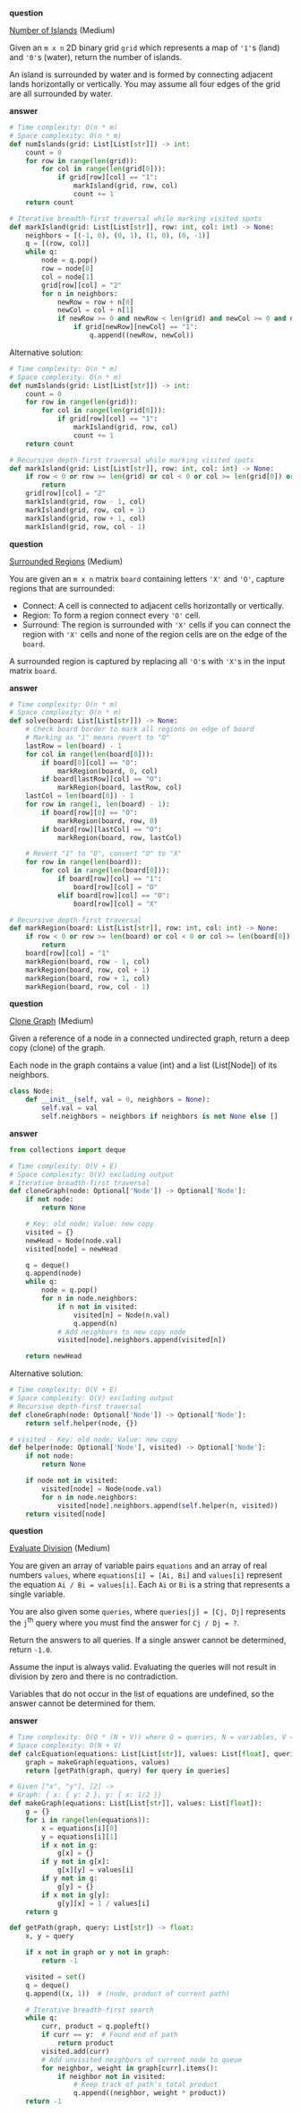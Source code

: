 **question**

<a href="https://leetcode.com/problems/number-of-islands/description" target="_blank">Number of Islands</a> (Medium)

Given an `m x n` 2D binary grid `grid` which represents a map of `'1'`s (land) and `'0'`s (water), return the number of islands.

An island is surrounded by water and is formed by connecting adjacent lands horizontally or vertically. You may assume all four edges of the grid are all surrounded by water.

**answer**

```py
# Time complexity: O(n * m)
# Space complexity: O(n * m)
def numIslands(grid: List[List[str]]) -> int:
    count = 0
    for row in range(len(grid)):
        for col in range(len(grid[0])):
            if grid[row][col] == "1":
                markIsland(grid, row, col)
                count += 1
    return count

# Iterative breadth-first traversal while marking visited spots
def markIsland(grid: List[List[str]], row: int, col: int) -> None:
    neighbors = [(-1, 0), (0, 1), (1, 0), (0, -1)]
    q = [(row, col)]
    while q:
        node = q.pop()
        row = node[0]
        col = node[1]
        grid[row][col] = "2"
        for n in neighbors:
            newRow = row + n[0]
            newCol = col + n[1]
            if newRow >= 0 and newRow < len(grid) and newCol >= 0 and newCol < len(grid[0]):
                if grid[newRow][newCol] == "1":
                    q.append((newRow, newCol))
```

Alternative solution:

```py
# Time complexity: O(n * m)
# Space complexity: O(n * m)
def numIslands(grid: List[List[str]]) -> int:
    count = 0
    for row in range(len(grid)):
        for col in range(len(grid[0])):
            if grid[row][col] == "1":
                markIsland(grid, row, col)
                count += 1
    return count

# Recursive depth-first traversal while marking visited spots
def markIsland(grid: List[List[str]], row: int, col: int) -> None:
    if row < 0 or row >= len(grid) or col < 0 or col >= len(grid[0]) or grid[row][col] != "1":
        return
    grid[row][col] = "2"
    markIsland(grid, row - 1, col)
    markIsland(grid, row, col + 1)
    markIsland(grid, row + 1, col)
    markIsland(grid, row, col - 1)
```

**question**

<a href="https://leetcode.com/problems/surrounded-regions/description" target="_blank">Surrounded Regions</a> (Medium)

You are given an `m x n` matrix `board` containing letters `'X'` and `'O'`, capture regions that are surrounded:

-   Connect: A cell is connected to adjacent cells horizontally or vertically.
-   Region: To form a region connect every `'O'` cell.
-   Surround: The region is surrounded with `'X'` cells if you can connect the region with `'X'` cells and none of the region cells are on the edge of the `board`.

A surrounded region is captured by replacing all `'O'`s with `'X'`s in the input matrix `board`.

**answer**

```py
# Time complexity: O(n * m)
# Space complexity: O(n * m)
def solve(board: List[List[str]]) -> None:
    # Check board border to mark all regions on edge of board
    # Marking as "1" means revert to "O"
    lastRow = len(board) - 1
    for col in range(len(board[0])):
        if board[0][col] == "O":
            markRegion(board, 0, col)
        if board[lastRow][col] == "O":
            markRegion(board, lastRow, col)
    lastCol = len(board[0]) - 1
    for row in range(1, len(board) - 1):
        if board[row][0] == "O":
            markRegion(board, row, 0)
        if board[row][lastCol] == "O":
            markRegion(board, row, lastCol)

    # Revert "1" to "O", convert "O" to "X"
    for row in range(len(board)):
        for col in range(len(board[0])):
            if board[row][col] == "1":
                board[row][col] = "O"
            elif board[row][col] == "O":
                board[row][col] = "X"

# Recursive depth-first traversal
def markRegion(board: List[List[str]], row: int, col: int) -> None:
    if row < 0 or row >= len(board) or col < 0 or col >= len(board[0]) or board[row][col] != "O":
        return
    board[row][col] = "1"
    markRegion(board, row - 1, col)
    markRegion(board, row, col + 1)
    markRegion(board, row + 1, col)
    markRegion(board, row, col - 1)
```

**question**

<a href="https://leetcode.com/problems/clone-graph/description" target="_blank">Clone Graph</a> (Medium)

Given a reference of a node in a connected undirected graph, return a deep copy (clone) of the graph.

Each node in the graph contains a value (int) and a list (List[Node]) of its neighbors.

```py
class Node:
    def __init__(self, val = 0, neighbors = None):
        self.val = val
        self.neighbors = neighbors if neighbors is not None else []
```

**answer**

```py
from collections import deque

# Time complexity: O(V + E)
# Space complexity: O(V) excluding output
# Iterative breadth-first traversal
def cloneGraph(node: Optional['Node']) -> Optional['Node']:
    if not node:
        return None

    # Key: old node; Value: new copy
    visited = {}
    newHead = Node(node.val)
    visited[node] = newHead

    q = deque()
    q.append(node)
    while q:
        node = q.pop()
        for n in node.neighbors:
            if n not in visited:
                visited[n] = Node(n.val)
                q.append(n)
            # Add neighbors to new copy node
            visited[node].neighbors.append(visited[n])

    return newHead
```

Alternative solution:

```py
# Time complexity: O(V + E)
# Space complexity: O(V) excluding output
# Recursive depth-first traversal
def cloneGraph(node: Optional['Node']) -> Optional['Node']:
    return self.helper(node, {})

# visited - Key: old node; Value: new copy
def helper(node: Optional['Node'], visited) -> Optional['Node']:
    if not node:
        return None

    if node not in visited:
        visited[node] = Node(node.val)
        for n in node.neighbors:
            visited[node].neighbors.append(self.helper(n, visited))
    return visited[node]
```

**question**

<a href="https://leetcode.com/problems/evaluate-division/description" target="_blank">Evaluate Division</a> (Medium)

You are given an array of variable pairs `equations` and an array of real numbers `values`, where `equations[i] = [Ai, Bi]` and `values[i]` represent the equation `Ai / Bi = values[i]`. Each `Ai` or `Bi` is a string that represents a single variable.

You are also given some `queries`, where `queries[j] = [Cj, Dj]` represents the `j`<sup>th</sup> query where you must find the answer for `Cj / Dj = ?`.

Return the answers to all queries. If a single answer cannot be determined, return `-1.0`.

Assume the input is always valid. Evaluating the queries will not result in division by zero and there is no contradiction.

Variables that do not occur in the list of equations are undefined, so the answer cannot be determined for them.

**answer**

```py
# Time complexity: O(Q * (N + V)) where Q = queries, N = variables, V = values
# Space complexity: O(N + V)
def calcEquation(equations: List[List[str]], values: List[float], queries: List[List[str]]) -> List[float]:
    graph = makeGraph(equations, values)
    return [getPath(graph, query) for query in queries]

# Given ["x", "y"], [2] ->
# Graph: { x: { y: 2 }, y: { x: 1/2 }}
def makeGraph(equations: List[List[str]], values: List[float]):
    g = {}
    for i in range(len(equations)):
        x = equations[i][0]
        y = equations[i][1]
        if x not in g:
            g[x] = {}
        if y not in g[x]:
            g[x][y] = values[i]
        if y not in g:
            g[y] = {}
        if x not in g[y]:
            g[y][x] = 1 / values[i]
    return g

def getPath(graph, query: List[str]) -> float:
    x, y = query

    if x not in graph or y not in graph:
        return -1

    visited = set()
    q = deque()
    q.append((x, 1))  # (node, product of current path)

    # Iterative breadth-first search
    while q:
        curr, product = q.popleft()
        if curr == y:  # Found end of path
            return product
        visited.add(curr)
        # Add unvisited neighbors of current node to queue
        for neighbor, weight in graph[curr].items():
            if neighbor not in visited:
                # Keep track of path's total product
                q.append((neighbor, weight * product))
    return -1
```
